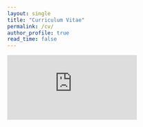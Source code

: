 ```yaml
---
layout: single
title: "Curriculum Vitae"
permalink: /cv/
author_profile: true
read_time: false
---
```


<embed src="https://sviatkh.github.io/assets/CV_Sviatoslav_Kharuk.pdf" type="application/pdf" />